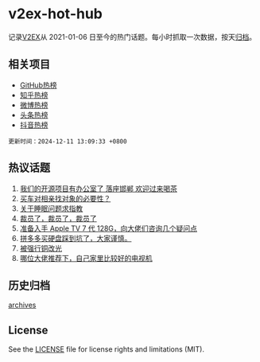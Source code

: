 # v2ex-hot-hub

 记录[V2EX](https://www.v2ex.com/)从 2021-01-06 日至今的热门话题。每小时抓取一次数据，按天[归档](archives)。
 
 ## 相关项目

- [GitHub热榜](https://github.com/snaildev/github-hot-hub)
- [知乎热榜](https://github.com/snaildev/zhihu-hot-hub)
- [微博热榜](https://github.com/snaildev/weibo-hot-hub)
- [头条热榜](https://github.com/snaildev/toutiao-hot-hub)
- [抖音热榜](https://github.com/snaildev/douyin-hot-hub)


 `更新时间：2024-12-11 13:09:33 +0800`

## 热议话题

1. [我们的开源项目有办公室了 落座邯郸 欢迎过来喝茶](https://www.v2ex.com/t/1096407)
1. [买车对相亲找对象的必要性？](https://www.v2ex.com/t/1096438)
1. [关于睡眠问题求指教](https://www.v2ex.com/t/1096586)
1. [裁员了，裁员了，裁员了](https://www.v2ex.com/t/1096446)
1. [准备入手 Apple TV 7 代 128G，向大佬们咨询几个疑问点](https://www.v2ex.com/t/1096395)
1. [拼多多买硬盘踩到坑了，大家谨慎。](https://www.v2ex.com/t/1096415)
1. [被强行铜改光](https://www.v2ex.com/t/1096580)
1. [哪位大佬推荐下，自己家里比较好的电视机](https://www.v2ex.com/t/1096608)

## 历史归档

[archives](archives)

## License

See the [LICENSE](LICENSE) file for license rights and limitations (MIT).
